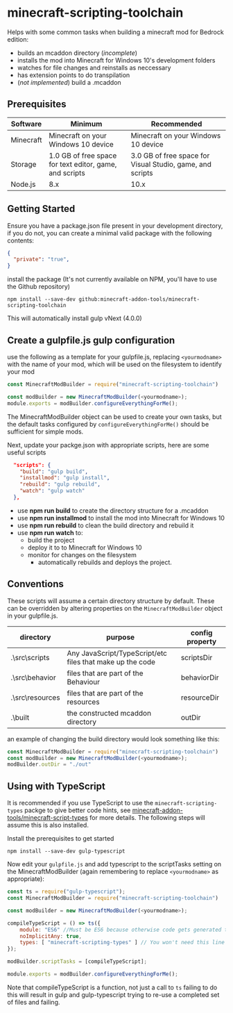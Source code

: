 # minecraft-scripting-toolchain

Helps with some common tasks when building a minecraft mod for Bedrock edition:
* builds an mcaddon directory (*incomplete*)
* installs the mod into Minecraft for Windows 10's development folders
* watches for file changes and reinstalls as neccessary
* has extension points to do transpilation
* (*not implemented*) build a .mcaddon

## Prerequisites
| Software    | Minimum                                     | Recommended                                               | 
| ----------- | ------------------------------------------- | --------------------------------------------------------- | 
| Minecraft   | Minecraft on your Windows 10 device         | Minecraft on your Windows 10 device                       |
| Storage     | 1.0 GB of free space for text editor, game, and scripts | 3.0 GB of free space for Visual Studio, game, and scripts |
| Node.js     | 8.x                                         | 10.x                                                      |


## Getting Started
Ensure you have a package.json file present in your development directory, if you do not, you can create a minimal valid package with the following contents:
```json
{
  "private": "true",
}
```

install the package (It's not currently available on NPM, you'll have to use the Github repository)
```
npm install --save-dev github:minecraft-addon-tools/minecraft-scripting-toolchain
```

This will automatically install gulp vNext (4.0.0)

## Create a gulpfile.js gulp configuration

use the following as a template for your gulpfile.js, replacing `<yourmodname>` with the name of your mod, which will be used on the filesystem to identify your mod

```javascript
const MinecraftModBuilder = require("minecraft-scripting-toolchain")

const modBuilder = new MinecraftModBuilder(<yourmodname>);
module.exports = modBuilder.configureEverythingForMe();
```

The MinecraftModBuilder object can be used to create your own tasks, but the default tasks configured by `configureEverythingForMe()` should be sufficient for simple mods.

Next, update your packge.json with appropriate scripts, here are some useful scripts
```json
  "scripts": {
    "build": "gulp build",
    "installmod": "gulp install",
    "rebuild": "gulp rebuild",
    "watch": "gulp watch"
  },
```

* use **npm run build** to create the directory structure for a .mcaddon
* use **npm run installmod** to install the mod into Minecraft for Windows 10
* use **npm run rebuild** to clean the build directory and rebuild it
* use **npm run watch** to:
    * build the project
    * deploy it to to Minecraft for Windows 10
    * monitor for changes on the filesystem
        * automatically rebuilds and deploys the project.

## Conventions

These scripts will assume a certain directory structure by default. These can be overridden by altering properties on the `MinecraftModBuilder` object in your gulpfile.js.

| directory | purpose | config property |
|-----------|---------|-----------------|
| .\src\scripts | Any JavaScript/TypeScript/etc files that make up the code | scriptsDir |
| .\src\behavior | files that are part of the Behaviour | behaviorDir |
| .\src\resources | files that are part of the resources | resourceDir |
| .\built | the constructed mcaddon directory | outDir |

an example of changing the build directory would look something like this:
```javascript
const MinecraftModBuilder = require("minecraft-scripting-toolchain")
const modBuilder = new MinecraftModBuilder(<yourmodname>);
modBuilder.outDir = "./out"
```

## Using with TypeScript
It is recommended if you use TypeScript to use the `minecraft-scripting-types` packge to give better code hints, see [minecraft-addon-tools/minecraft-script-types](http://github.com/minecraft-addon-tools/minecraft-script-types) for more details. The following steps will assume this is also installed.

Install the prerequisites to get started
```
npm install --save-dev gulp-typescript
```

Now edit your `gulpfile.js` and add typescript to the scriptTasks setting on the MinecraftModBuilder (again remembering to replace `<yourmodname>` as appropriate):

```javascript
const ts = require("gulp-typescript");
const MinecraftModBuilder = require("minecraft-scripting-toolchain")

const modBuilder = new MinecraftModBuilder(<yourmodname>);

compileTypeScript = () => ts({
    module: "ES6" //Must be ES6 because otherwise code gets generated that Minecraft doesn't support
    noImplicitAny: true,
    types: [ "minecraft-scripting-types" ] // You won't need this line if you're not using the types
});

modBuilder.scriptTasks = [compileTypeScript];

module.exports = modBuilder.configureEverythingForMe();
```

Note that compileTypeScript is a function, not just a call to `ts` failing to do this will result in gulp and gulp-typescript trying to re-use a completed set of files and failing.
